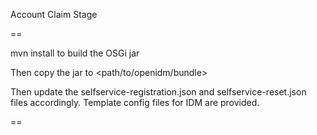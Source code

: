 Account Claim Stage

==

mvn install
to build the OSGi jar

Then copy the jar to 
<path/to/openidm/bundle>

Then update the selfservice-registration.json and selfservice-reset.json files accordingly.
Template config files for IDM are provided.  

==

